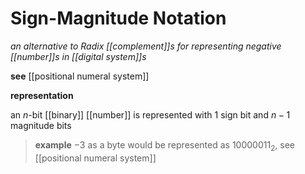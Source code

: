 # Sign-Magnitude Notation

_an alternative to Radix [[complement]]s for representing negative [[number]]s in [[digital system]]s_

**see** [[positional numeral system]]

**representation**

an $n$-bit [[binary]] [[number]] is represented with $1$ sign bit and $n-1$ magnitude bits

> **example** $-3$ as a byte would be represented as $10000011_2$, see [[positional numeral system]]
